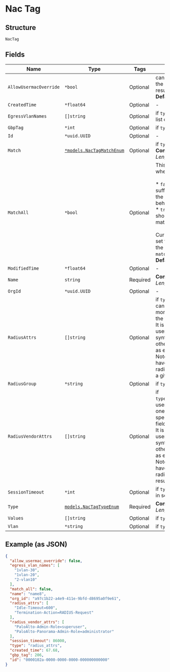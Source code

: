 
# Nac Tag

## Structure

`NacTag`

## Fields

| Name | Type | Tags | Description |
|  --- | --- | --- | --- |
| `AllowUsermacOverride` | `*bool` | Optional | can be set to true to allow the override by usermac result<br>**Default**: `false` |
| `CreatedTime` | `*float64` | Optional | - |
| `EgressVlanNames` | `[]string` | Optional | if `type`==`egress_vlan_names`, list of egress vlans to return |
| `GbpTag` | `*int` | Optional | if `type`==`gbp_tag` |
| `Id` | `*uuid.UUID` | Optional | - |
| `Match` | [`*models.NacTagMatchEnum`](../../doc/models/nac-tag-match-enum.md) | Optional | if `type`==`match`<br>**Constraints**: *Minimum Length*: `1` |
| `MatchAll` | `*bool` | Optional | This field is applicable only when `type`==`match`<br><br>* `false`: means it is sufficient to match any of the values (i.e., match-any behavior)<br>* `true`: means all values should be matched (i.e., match-all behavior)<br><br>Currently it makes sense to set this field to `true` only if the `match`==`idp_role` or `match`==`usermac_label`<br>**Default**: `false` |
| `ModifiedTime` | `*float64` | Optional | - |
| `Name` | `string` | Required | **Constraints**: *Minimum Length*: `1` |
| `OrgId` | `*uuid.UUID` | Optional | - |
| `RadiusAttrs` | `[]string` | Optional | if `type`==`radius_attrs`, user can specify a list of one or more standard attributes in the field "radius_attrs".<br>It is the responsibility of the user to provide a syntactically correct string, otherwise it may not work as expected.<br>Note that it is allowed to have more than one radius_attrs in the result of a given rule. |
| `RadiusGroup` | `*string` | Optional | if `type`==`radius_group` |
| `RadiusVendorAttrs` | `[]string` | Optional | if `type`==`radius_vendor_attrs`, user can specify a list of one or more vendor-specific attributes in the field "radius_vendor_attrs".<br>It is the responsibility of the user to provide a syntactically correct string, otherwise it may not work as expected.<br>Note that it is allowed to have more than one radius_vendor_attrs in the result of a given rule. |
| `SessionTimeout` | `*int` | Optional | if `type`==`session_timeout, in seconds |
| `Type` | [`models.NacTagTypeEnum`](../../doc/models/nac-tag-type-enum.md) | Required | **Constraints**: *Minimum Length*: `1` |
| `Values` | `[]string` | Optional | if `type`==`match` |
| `Vlan` | `*string` | Optional | if `type`==`vlan` |

## Example (as JSON)

```json
{
  "allow_usermac_override": false,
  "egress_vlan_names": [
    "1vlan-30",
    "1vlan-20",
    "2-vlan10"
  ],
  "match_all": false,
  "name": "name8",
  "org_id": "a97c1b22-a4e9-411e-9bfd-d8695a0f9e61",
  "radius_attrs": [
    "Idle-Timeout=600",
    "Termination-Action=RADIUS-Request"
  ],
  "radius_vendor_attrs": [
    "PaloAlto-Admin-Role=superuser",
    "PaloAlto-Panorama-Admin-Role=administrator"
  ],
  "session_timeout": 86000,
  "type": "radius_attrs",
  "created_time": 67.68,
  "gbp_tag": 206,
  "id": "0000102a-0000-0000-0000-000000000000"
}
```

